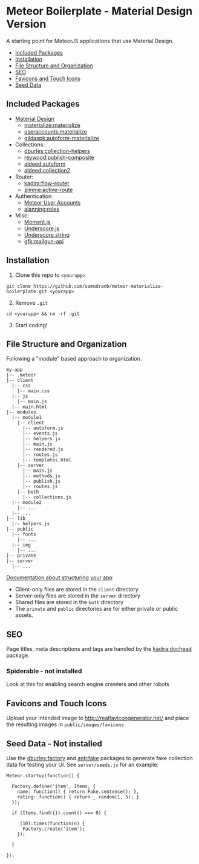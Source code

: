 # Meteor Boilerplate - Material Design Version

A starting point for MeteorJS applications that use Material Design.

* [Included Packages](#included-packages)
* [Installation](#installation)
* [File Structure and Organization](#file-structure)
* [SEO](#seo)
* [Favicons and Touch Icons](#favicons-and-touch-icons)
* [Seed Data](#seed-data)

## <a name="included-packages"></a> Included Packages

* [Material Design](http://www.google.com/design/spec/material-design/introduction.html)
  * [materialize:materialize](http://materializecss.com/)
  * [useraccounts:materialize](https://github.com/meteor-useraccounts/materialize)
  * [gildaspk:autoform-materialize](https://github.com/djhi/meteor-autoform-materialize/)
* Collections:
  * [dburles:collection-helpers](https://github.com/dburles/meteor-collection-helpers)
  * [reywood:publish-composite](https://github.com/englue/meteor-publish-composite)
  * [aldeed:autoform](https://github.com/aldeed/meteor-autoform)
  * [aldeed:collection2](https://github.com/aldeed/meteor-collection2)
* Router:
  * [kadira:flow-router](https://github.com/kadirahq/flow-router)
  * [zimme:active-route](https://github.com/zimme/meteor-active-route)
* Authentication
  * [Meteor User Accounts](https://github.com/meteor-useraccounts/core)
  * [alanning:roles](https://github.com/alanning/meteor-roles)
* Misc:
  * [Moment.js](http://momentjs.com/)
  * [Underscore.js](http://underscorejs.org/)
  * [Underscore.string](http://epeli.github.io/underscore.string/)
  * [gfk:mailgun-api](https://atmospherejs.com/gfk/mailgun-api)

## <a name="installation"></a>Installation

1. Clone this repo to `<yourapp>`

  `git clone https://github.com/samudranb/meteor-materialize-boilerplate.git <yourapp>`

2. Remove `.git`

  `cd <yourapp> && rm -rf .git`

3. Start coding!

## <a name="file-structure"></a>File Structure and Organization

Following a "module" based approach to organization.
```
my-app
|-- .meteor
|-- client
  |-- css
    |-- main.css
  |-- js
    |-- main.js
  |-- main.html
|-- modules
  |-- module1
    |-- client
      |-- autoform.js
      |-- events.js
      |-- helpers.js
      |-- main.js
      |-- rendered.js
      |-- routes.js
      |-- templates.html
    |-- server
      |-- main.js
      |-- methods.js
      |-- publish.js
      |-- routes.js
    |-- both
      |-- collections.js
  |-- module2
    |-- ...
  |-- ...
|-- lib
  |-- helpers.js
|-- public
  |-- fonts
    |-- ...
  |-- img
    |-- ...
|-- private
|-- server
  |-- ...
```
[Documentation about structuring your app](http://docs.meteor.com/#/full/structuringyourapp)

* Client-only files are stored in the `client` directory
* Server-only files are stored in the `server` directory
* Shared files are stored in the `both` directory
* The `private` and `public` directories are for either private or public assets.

## <a name="seo"></a> SEO

Page titles, meta descriptions and tags are handled by the [kadira:dochead](https://atmospherejs.com/kadira/dochead) package.

### Spiderable - not installed
Look at this for enabling search engine crawlers and other robots

## <a name="favicons-and-touch-icons"></a>Favicons and Touch Icons

Upload your intended image to http://realfavicongenerator.net/ and place the resulting images in `public/images/favicons`

## Seed Data - Not installed

Use the [dburles:factory](https://github.com/percolatestudio/meteor-factory) and [anti:fake](https://github.com/anticoders/meteor-fake/) packages to generate fake collection data for testing your UI. See `server/seeds.js` for an example:

```
Meteor.startup(function() {

  Factory.define('item', Items, {
    name: function() { return Fake.sentence(); },
    rating: function() { return _.random(1, 5); }
  });

  if (Items.find({}).count() === 0) {

    _(10).times(function(n) {
      Factory.create('item');
    });

  }

});

```
